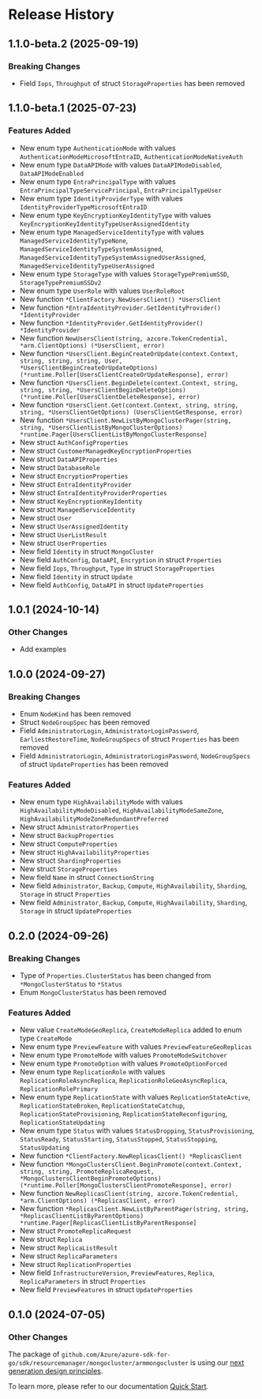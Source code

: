 # Release History

## 1.1.0-beta.2 (2025-09-19)
### Breaking Changes

- Field `Iops`, `Throughput` of struct `StorageProperties` has been removed


## 1.1.0-beta.1 (2025-07-23)
### Features Added

- New enum type `AuthenticationMode` with values `AuthenticationModeMicrosoftEntraID`, `AuthenticationModeNativeAuth`
- New enum type `DataAPIMode` with values `DataAPIModeDisabled`, `DataAPIModeEnabled`
- New enum type `EntraPrincipalType` with values `EntraPrincipalTypeServicePrincipal`, `EntraPrincipalTypeUser`
- New enum type `IdentityProviderType` with values `IdentityProviderTypeMicrosoftEntraID`
- New enum type `KeyEncryptionKeyIdentityType` with values `KeyEncryptionKeyIdentityTypeUserAssignedIdentity`
- New enum type `ManagedServiceIdentityType` with values `ManagedServiceIdentityTypeNone`, `ManagedServiceIdentityTypeSystemAssigned`, `ManagedServiceIdentityTypeSystemAssignedUserAssigned`, `ManagedServiceIdentityTypeUserAssigned`
- New enum type `StorageType` with values `StorageTypePremiumSSD`, `StorageTypePremiumSSDv2`
- New enum type `UserRole` with values `UserRoleRoot`
- New function `*ClientFactory.NewUsersClient() *UsersClient`
- New function `*EntraIdentityProvider.GetIdentityProvider() *IdentityProvider`
- New function `*IdentityProvider.GetIdentityProvider() *IdentityProvider`
- New function `NewUsersClient(string, azcore.TokenCredential, *arm.ClientOptions) (*UsersClient, error)`
- New function `*UsersClient.BeginCreateOrUpdate(context.Context, string, string, string, User, *UsersClientBeginCreateOrUpdateOptions) (*runtime.Poller[UsersClientCreateOrUpdateResponse], error)`
- New function `*UsersClient.BeginDelete(context.Context, string, string, string, *UsersClientBeginDeleteOptions) (*runtime.Poller[UsersClientDeleteResponse], error)`
- New function `*UsersClient.Get(context.Context, string, string, string, *UsersClientGetOptions) (UsersClientGetResponse, error)`
- New function `*UsersClient.NewListByMongoClusterPager(string, string, *UsersClientListByMongoClusterOptions) *runtime.Pager[UsersClientListByMongoClusterResponse]`
- New struct `AuthConfigProperties`
- New struct `CustomerManagedKeyEncryptionProperties`
- New struct `DataAPIProperties`
- New struct `DatabaseRole`
- New struct `EncryptionProperties`
- New struct `EntraIdentityProvider`
- New struct `EntraIdentityProviderProperties`
- New struct `KeyEncryptionKeyIdentity`
- New struct `ManagedServiceIdentity`
- New struct `User`
- New struct `UserAssignedIdentity`
- New struct `UserListResult`
- New struct `UserProperties`
- New field `Identity` in struct `MongoCluster`
- New field `AuthConfig`, `DataAPI`, `Encryption` in struct `Properties`
- New field `Iops`, `Throughput`, `Type` in struct `StorageProperties`
- New field `Identity` in struct `Update`
- New field `AuthConfig`, `DataAPI` in struct `UpdateProperties`


## 1.0.1 (2024-10-14)
### Other Changes
- Add examples

## 1.0.0 (2024-09-27)
### Breaking Changes

- Enum `NodeKind` has been removed
- Struct `NodeGroupSpec` has been removed
- Field `AdministratorLogin`, `AdministratorLoginPassword`, `EarliestRestoreTime`, `NodeGroupSpecs` of struct `Properties` has been removed
- Field `AdministratorLogin`, `AdministratorLoginPassword`, `NodeGroupSpecs` of struct `UpdateProperties` has been removed

### Features Added

- New enum type `HighAvailabilityMode` with values `HighAvailabilityModeDisabled`, `HighAvailabilityModeSameZone`, `HighAvailabilityModeZoneRedundantPreferred`
- New struct `AdministratorProperties`
- New struct `BackupProperties`
- New struct `ComputeProperties`
- New struct `HighAvailabilityProperties`
- New struct `ShardingProperties`
- New struct `StorageProperties`
- New field `Name` in struct `ConnectionString`
- New field `Administrator`, `Backup`, `Compute`, `HighAvailability`, `Sharding`, `Storage` in struct `Properties`
- New field `Administrator`, `Backup`, `Compute`, `HighAvailability`, `Sharding`, `Storage` in struct `UpdateProperties`


## 0.2.0 (2024-09-26)
### Breaking Changes

- Type of `Properties.ClusterStatus` has been changed from `*MongoClusterStatus` to `*Status`
- Enum `MongoClusterStatus` has been removed

### Features Added

- New value `CreateModeGeoReplica`, `CreateModeReplica` added to enum type `CreateMode`
- New enum type `PreviewFeature` with values `PreviewFeatureGeoReplicas`
- New enum type `PromoteMode` with values `PromoteModeSwitchover`
- New enum type `PromoteOption` with values `PromoteOptionForced`
- New enum type `ReplicationRole` with values `ReplicationRoleAsyncReplica`, `ReplicationRoleGeoAsyncReplica`, `ReplicationRolePrimary`
- New enum type `ReplicationState` with values `ReplicationStateActive`, `ReplicationStateBroken`, `ReplicationStateCatchup`, `ReplicationStateProvisioning`, `ReplicationStateReconfiguring`, `ReplicationStateUpdating`
- New enum type `Status` with values `StatusDropping`, `StatusProvisioning`, `StatusReady`, `StatusStarting`, `StatusStopped`, `StatusStopping`, `StatusUpdating`
- New function `*ClientFactory.NewReplicasClient() *ReplicasClient`
- New function `*MongoClustersClient.BeginPromote(context.Context, string, string, PromoteReplicaRequest, *MongoClustersClientBeginPromoteOptions) (*runtime.Poller[MongoClustersClientPromoteResponse], error)`
- New function `NewReplicasClient(string, azcore.TokenCredential, *arm.ClientOptions) (*ReplicasClient, error)`
- New function `*ReplicasClient.NewListByParentPager(string, string, *ReplicasClientListByParentOptions) *runtime.Pager[ReplicasClientListByParentResponse]`
- New struct `PromoteReplicaRequest`
- New struct `Replica`
- New struct `ReplicaListResult`
- New struct `ReplicaParameters`
- New struct `ReplicationProperties`
- New field `InfrastructureVersion`, `PreviewFeatures`, `Replica`, `ReplicaParameters` in struct `Properties`
- New field `PreviewFeatures` in struct `UpdateProperties`


## 0.1.0 (2024-07-05)
### Other Changes

The package of `github.com/Azure/azure-sdk-for-go/sdk/resourcemanager/mongocluster/armmongocluster` is using our [next generation design principles](https://azure.github.io/azure-sdk/general_introduction.html).

To learn more, please refer to our documentation [Quick Start](https://aka.ms/azsdk/go/mgmt).

